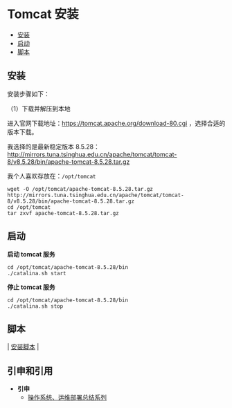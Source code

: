 # Tomcat 安装

<!-- TOC depthFrom:2 depthTo:3 -->

- [安装](#安装)
- [启动](#启动)
- [脚本](#脚本)

<!-- /TOC -->

## 安装

安装步骤如下：

（1）下载并解压到本地

进入官网下载地址：https://tomcat.apache.org/download-80.cgi ，选择合适的版本下载。

我选择的是最新稳定版本 8.5.28：http://mirrors.tuna.tsinghua.edu.cn/apache/tomcat/tomcat-8/v8.5.28/bin/apache-tomcat-8.5.28.tar.gz

我个人喜欢存放在：`/opt/tomcat`

```
wget -O /opt/tomcat/apache-tomcat-8.5.28.tar.gz http://mirrors.tuna.tsinghua.edu.cn/apache/tomcat/tomcat-8/v8.5.28/bin/apache-tomcat-8.5.28.tar.gz
cd /opt/tomcat
tar zxvf apache-tomcat-8.5.28.tar.gz
```

## 启动

**启动 tomcat 服务**

```
cd /opt/tomcat/apache-tomcat-8.5.28/bin
./catalina.sh start
```

**停止 tomcat 服务**

```
cd /opt/tomcat/apache-tomcat-8.5.28/bin
./catalina.sh stop
```

## 脚本

| [安装脚本](https://github.com/dunwu/OS/tree/master/codes/deploy/tool/tomcat) |

## 引申和引用

- **引申**
  - [操作系统、运维部署总结系列](https://github.com/dunwu/OS)
